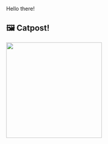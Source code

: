 Hello there!



## 🖼️ Catpost!

<sub>
    <img src="https://cdn2.thecatapi.com/images/2ik.jpg" height="256">
</sub>

